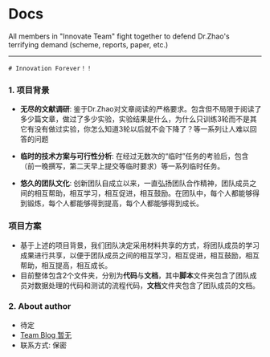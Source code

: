 # Docs
All members in "Innovate Team" fight together to defend Dr.Zhao's terrifying demand (scheme, reports, paper, etc.)

***
```
# Innovation Forever！！
```

### **1. 项目背景**
- **无尽的文献调研**:
鉴于Dr.Zhao对文章阅读的严格要求。包含但不局限于阅读了多少篇文章，做过了多少实验，实验结果是什么，为什么只训练3轮而不是其它有没有做过实验，你怎么知道3轮以后就不会下降了？等一系列让人难以回答的问题
- **临时的技术方案与可行性分析**:
在经过无数次的“临时”任务的考验后，包含（前一晚撰写，第二天早上提交等临时要求）等一系列临时任务。


- **悠久的团队文化**:
创新团队自成立以来，一直弘扬团队合作精神，团队成员之间的相互帮助，相互学习，相互促进，相互鼓励。在团队中，每个人都能够得到锻炼，每个人都能够得到提高，每个人都能够得到成长。

### **项目方案**
- 基于上述的项目背景，我们团队决定采用材料共享的方式，将团队成员的学习成果进行共享，以便于团队成员之间的相互学习，相互促进，相互鼓励，相互帮助，相互提高，相互成长。
- 目前整体包含2个文件夹，分别为**代码**与**文档**，其中**脚本**文件夹包含了团队成员对数据处理的代码和测试的流程代码，**文档**文件夹包含了团队成员的文档。

[//]: # (### **3. Final show**)

[//]: # (- ![final result]&#40;./Image/Loss.png&#41;)

[//]: # (- ![show]&#40;./Image/result.png&#41;)

### **2. About author**
- 待定
- [Team Blog 暂无](https://blog.csdn.net/qq_49392169)
- 联系方式: 保密